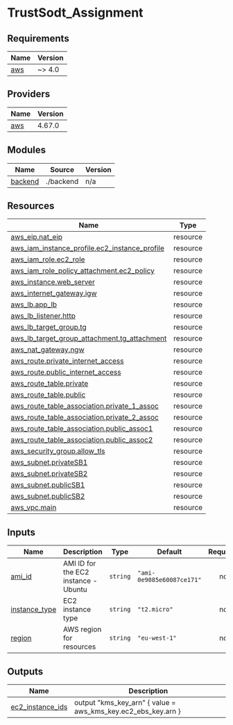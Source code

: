 # TrustSodt_Assignment


## Requirements

| Name | Version |
|------|---------|
| <a name="requirement_aws"></a> [aws](#requirement\_aws) | ~> 4.0 |

## Providers

| Name | Version |
|------|---------|
| <a name="provider_aws"></a> [aws](#provider\_aws) | 4.67.0 |

## Modules

| Name | Source | Version |
|------|--------|---------|
| <a name="module_backend"></a> [backend](#module\_backend) | ./backend | n/a |

## Resources

| Name | Type |
|------|------|
| [aws_eip.nat_eip](https://registry.terraform.io/providers/hashicorp/aws/latest/docs/resources/eip) | resource |
| [aws_iam_instance_profile.ec2_instance_profile](https://registry.terraform.io/providers/hashicorp/aws/latest/docs/resources/iam_instance_profile) | resource |
| [aws_iam_role.ec2_role](https://registry.terraform.io/providers/hashicorp/aws/latest/docs/resources/iam_role) | resource |
| [aws_iam_role_policy_attachment.ec2_policy](https://registry.terraform.io/providers/hashicorp/aws/latest/docs/resources/iam_role_policy_attachment) | resource |
| [aws_instance.web_server](https://registry.terraform.io/providers/hashicorp/aws/latest/docs/resources/instance) | resource |
| [aws_internet_gateway.igw](https://registry.terraform.io/providers/hashicorp/aws/latest/docs/resources/internet_gateway) | resource |
| [aws_lb.app_lb](https://registry.terraform.io/providers/hashicorp/aws/latest/docs/resources/lb) | resource |
| [aws_lb_listener.http](https://registry.terraform.io/providers/hashicorp/aws/latest/docs/resources/lb_listener) | resource |
| [aws_lb_target_group.tg](https://registry.terraform.io/providers/hashicorp/aws/latest/docs/resources/lb_target_group) | resource |
| [aws_lb_target_group_attachment.tg_attachment](https://registry.terraform.io/providers/hashicorp/aws/latest/docs/resources/lb_target_group_attachment) | resource |
| [aws_nat_gateway.ngw](https://registry.terraform.io/providers/hashicorp/aws/latest/docs/resources/nat_gateway) | resource |
| [aws_route.private_internet_access](https://registry.terraform.io/providers/hashicorp/aws/latest/docs/resources/route) | resource |
| [aws_route.public_internet_access](https://registry.terraform.io/providers/hashicorp/aws/latest/docs/resources/route) | resource |
| [aws_route_table.private](https://registry.terraform.io/providers/hashicorp/aws/latest/docs/resources/route_table) | resource |
| [aws_route_table.public](https://registry.terraform.io/providers/hashicorp/aws/latest/docs/resources/route_table) | resource |
| [aws_route_table_association.private_1_assoc](https://registry.terraform.io/providers/hashicorp/aws/latest/docs/resources/route_table_association) | resource |
| [aws_route_table_association.private_2_assoc](https://registry.terraform.io/providers/hashicorp/aws/latest/docs/resources/route_table_association) | resource |
| [aws_route_table_association.public_assoc1](https://registry.terraform.io/providers/hashicorp/aws/latest/docs/resources/route_table_association) | resource |
| [aws_route_table_association.public_assoc2](https://registry.terraform.io/providers/hashicorp/aws/latest/docs/resources/route_table_association) | resource |
| [aws_security_group.allow_tls](https://registry.terraform.io/providers/hashicorp/aws/latest/docs/resources/security_group) | resource |
| [aws_subnet.privateSB1](https://registry.terraform.io/providers/hashicorp/aws/latest/docs/resources/subnet) | resource |
| [aws_subnet.privateSB2](https://registry.terraform.io/providers/hashicorp/aws/latest/docs/resources/subnet) | resource |
| [aws_subnet.publicSB1](https://registry.terraform.io/providers/hashicorp/aws/latest/docs/resources/subnet) | resource |
| [aws_subnet.publicSB2](https://registry.terraform.io/providers/hashicorp/aws/latest/docs/resources/subnet) | resource |
| [aws_vpc.main](https://registry.terraform.io/providers/hashicorp/aws/latest/docs/resources/vpc) | resource |

## Inputs

| Name | Description | Type | Default | Required |
|------|-------------|------|---------|:--------:|
| <a name="input_ami_id"></a> [ami\_id](#input\_ami\_id) | AMI ID for the EC2 instance -  Ubuntu | `string` | `"ami-0e9085e60087ce171"` | no |
| <a name="input_instance_type"></a> [instance\_type](#input\_instance\_type) | EC2 instance type | `string` | `"t2.micro"` | no |
| <a name="input_region"></a> [region](#input\_region) | AWS region for resources | `string` | `"eu-west-1"` | no |

## Outputs

| Name | Description |
|------|-------------|
| <a name="output_ec2_instance_ids"></a> [ec2\_instance\_ids](#output\_ec2\_instance\_ids) | output "kms\_key\_arn" { value = aws\_kms\_key.ec2\_ebs\_key.arn } |
